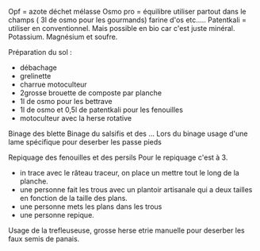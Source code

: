 Opf = azote déchet mélasse
Osmo pro = équilibre utiliser partout dans le champs ( 3l de osmo pour les gourmands) farine d'os etc.....
Patentkali =  utiliser en conventionnel. Mais possible en bio car c'est juste minéral. Potassium. Magnésium et soufre.

Préparation du sol :
- débachage
- grelinette
- charrue motoculteur 
- 2grosse brouette de composte par planche 
- 1l de osmo pour les bettrave 
- 1l de osmo et 0,5l de patentkali pour les fenouilles
- motoculteur avec la herse rotative 

Binage des blette
Binage du salsifis et des ...
Lors du binage usage d'une lame spécifique pour deserber les passe pieds

Repiquage des fenouilles et des persils
Pour le repiquage c'est à 3. 
- in trace avec le râteau traceur, on place un mettre tout le long de la planche.
- une personne fait les trous avec un plantoir artisanale qui a deux tailles en fonction de la taille des plans.
- une personne mets les plans dans les trous
- une personne repique.

Usage de la trefleuseuse, grosse herse etrie manuelle pour deserber les faux semis de panais. 

